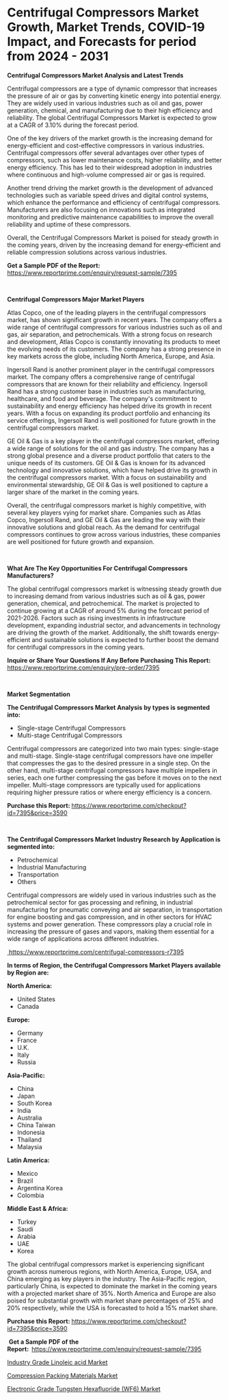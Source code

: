<p><h1>Centrifugal Compressors Market Growth, Market Trends, COVID-19 Impact, and Forecasts for period from 2024 - 2031</h1></p><p><strong>Centrifugal Compressors Market Analysis and Latest Trends</strong></p>
<p><p>Centrifugal compressors are a type of dynamic compressor that increases the pressure of air or gas by converting kinetic energy into potential energy. They are widely used in various industries such as oil and gas, power generation, chemical, and manufacturing due to their high efficiency and reliability. The global Centrifugal Compressors Market is expected to grow at a CAGR of 3.10% during the forecast period.</p><p>One of the key drivers of the market growth is the increasing demand for energy-efficient and cost-effective compressors in various industries. Centrifugal compressors offer several advantages over other types of compressors, such as lower maintenance costs, higher reliability, and better energy efficiency. This has led to their widespread adoption in industries where continuous and high-volume compressed air or gas is required.</p><p>Another trend driving the market growth is the development of advanced technologies such as variable speed drives and digital control systems, which enhance the performance and efficiency of centrifugal compressors. Manufacturers are also focusing on innovations such as integrated monitoring and predictive maintenance capabilities to improve the overall reliability and uptime of these compressors.</p><p>Overall, the Centrifugal Compressors Market is poised for steady growth in the coming years, driven by the increasing demand for energy-efficient and reliable compression solutions across various industries.</p></p>
<p><strong>Get a Sample PDF of the Report:&nbsp;</strong> <a href="https://www.reportprime.com/enquiry/request-sample/7395">https://www.reportprime.com/enquiry/request-sample/7395</a></p>
<p>&nbsp;</p>
<p><strong>Centrifugal Compressors Major Market Players</strong></p>
<p><p>Atlas Copco, one of the leading players in the centrifugal compressors market, has shown significant growth in recent years. The company offers a wide range of centrifugal compressors for various industries such as oil and gas, air separation, and petrochemicals. With a strong focus on research and development, Atlas Copco is constantly innovating its products to meet the evolving needs of its customers. The company has a strong presence in key markets across the globe, including North America, Europe, and Asia.</p><p>Ingersoll Rand is another prominent player in the centrifugal compressors market. The company offers a comprehensive range of centrifugal compressors that are known for their reliability and efficiency. Ingersoll Rand has a strong customer base in industries such as manufacturing, healthcare, and food and beverage. The company's commitment to sustainability and energy efficiency has helped drive its growth in recent years. With a focus on expanding its product portfolio and enhancing its service offerings, Ingersoll Rand is well positioned for future growth in the centrifugal compressors market.</p><p>GE Oil & Gas is a key player in the centrifugal compressors market, offering a wide range of solutions for the oil and gas industry. The company has a strong global presence and a diverse product portfolio that caters to the unique needs of its customers. GE Oil & Gas is known for its advanced technology and innovative solutions, which have helped drive its growth in the centrifugal compressors market. With a focus on sustainability and environmental stewardship, GE Oil & Gas is well positioned to capture a larger share of the market in the coming years.</p><p>Overall, the centrifugal compressors market is highly competitive, with several key players vying for market share. Companies such as Atlas Copco, Ingersoll Rand, and GE Oil & Gas are leading the way with their innovative solutions and global reach. As the demand for centrifugal compressors continues to grow across various industries, these companies are well positioned for future growth and expansion.</p></p>
<p>&nbsp;</p>
<p><strong>What Are The Key Opportunities For Centrifugal Compressors Manufacturers?</strong></p>
<p><p>The global centrifugal compressors market is witnessing steady growth due to increasing demand from various industries such as oil & gas, power generation, chemical, and petrochemical. The market is projected to continue growing at a CAGR of around 5% during the forecast period of 2021-2026. Factors such as rising investments in infrastructure development, expanding industrial sector, and advancements in technology are driving the growth of the market. Additionally, the shift towards energy-efficient and sustainable solutions is expected to further boost the demand for centrifugal compressors in the coming years.</p></p>
<p><strong>Inquire or Share Your Questions If Any Before Purchasing This Report:</strong> <a href="https://www.reportprime.com/enquiry/pre-order/7395">https://www.reportprime.com/enquiry/pre-order/7395</a></p>
<p>&nbsp;</p>
<p><strong>Market Segmentation</strong></p>
<p><strong>The Centrifugal Compressors Market Analysis by types is segmented into:</strong></p>
<p><ul><li>Single-stage Centrifugal Compressors</li><li>Multi-stage Centrifugal Compressors</li></ul></p>
<p><p>Centrifugal compressors are categorized into two main types: single-stage and multi-stage. Single-stage centrifugal compressors have one impeller that compresses the gas to the desired pressure in a single step. On the other hand, multi-stage centrifugal compressors have multiple impellers in series, each one further compressing the gas before it moves on to the next impeller. Multi-stage compressors are typically used for applications requiring higher pressure ratios or where energy efficiency is a concern.</p></p>
<p><strong>Purchase this Report:&nbsp;</strong><a href="https://www.reportprime.com/checkout?id=7395&price=3590">https://www.reportprime.com/checkout?id=7395&price=3590</a></p>
<p>&nbsp;</p>
<p><strong>The Centrifugal Compressors Market Industry Research by Application is segmented into:</strong></p>
<p><ul><li>Petrochemical</li><li>Industrial Manufacturing</li><li>Transportation</li><li>Others</li></ul></p>
<p><p>Centrifugal compressors are widely used in various industries such as the petrochemical sector for gas processing and refining, in industrial manufacturing for pneumatic conveying and air separation, in transportation for engine boosting and gas compression, and in other sectors for HVAC systems and power generation. These compressors play a crucial role in increasing the pressure of gases and vapors, making them essential for a wide range of applications across different industries.</p></p>
<p><a href="https://www.reportprime.com/centrifugal-compressors-r7395">&nbsp;https://www.reportprime.com/centrifugal-compressors-r7395</a></p>
<p><strong>In terms of Region, the Centrifugal Compressors Market Players available by Region are:</strong></p>
<p>
    <p> <strong> North America: </strong>
        <ul>
            <li>United States</li>
            <li>Canada</li>
        </ul>
        </p> 
    <p> <strong> Europe: </strong>
        <ul>
            <li>Germany</li>
            <li>France</li>
            <li>U.K.</li>
            <li>Italy</li>
            <li>Russia</li>
        </ul>
        </p> 
    <p> <strong> Asia-Pacific: </strong>
        <ul>
            <li>China</li>
            <li>Japan</li>
            <li>South Korea</li>
            <li>India</li>
            <li>Australia</li>
            <li>China Taiwan</li>
            <li>Indonesia</li>
            <li>Thailand</li>
            <li>Malaysia</li>
        </ul>
        </p> 
    <p> <strong> Latin America: </strong>
        <ul>
            <li>Mexico</li>
            <li>Brazil</li>
            <li>Argentina Korea</li>
            <li>Colombia</li>
        </ul>
        </p> 
    <p> <strong> Middle East & Africa: </strong>
        <ul>
            <li>Turkey</li>
            <li>Saudi</li>
            <li>Arabia</li>
            <li>UAE</li>
            <li>Korea</li>
        </ul>
    </p>
    </p>
<p><p>The global centrifugal compressors market is experiencing significant growth across numerous regions, with North America, Europe, USA, and China emerging as key players in the industry. The Asia-Pacific region, particularly China, is expected to dominate the market in the coming years with a projected market share of 35%. North America and Europe are also poised for substantial growth with market share percentages of 25% and 20% respectively, while the USA is forecasted to hold a 15% market share.</p></p>
<p><strong>Purchase this Report: </strong><a href="https://www.reportprime.com/checkout?id=7395&price=3590">https://www.reportprime.com/checkout?id=7395&price=3590</a></p>
<p>&nbsp;<strong>Get a Sample PDF of the Report:&nbsp;&nbsp;</strong><a href="https://www.reportprime.com/enquiry/request-sample/7395">https://www.reportprime.com/enquiry/request-sample/7395</a></p>
<p><strong></strong></p>
<p><p><a href="https://www.linkedin.com/pulse/industry-grade-linoleic-acid-market-growth-trends-covid-19-impact-jlx6e?trackingId=wSWElMAPNMP6ATsq6YR2Dg%3D%3D">Industry Grade Linoleic acid Market</a></p><p><a href="https://www.linkedin.com/pulse/compression-packing-materials-market-research-report-82kve?trackingId=v81mwuXWfGMxc751j0HVbQ%3D%3D">Compression Packing Materials Market</a></p><p><a href="https://www.linkedin.com/pulse/electronic-grade-tungsten-hexafluoride-wf6-market-size-growth-bhkse?trackingId=Ap5FvDsoz%2FCqLbRuL5N8rA%3D%3D">Electronic Grade Tungsten Hexafluoride (WF6) Market</a></p></p>